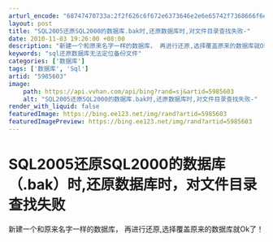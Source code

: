 ```yaml
---
arturl_encode: "68747470733a:2f2f626c6f672e6373646e2e6e65742f7368666f6e6766656e:672f61727469636c652f64657461696c732f35393835363033"
layout: post
title: "SQL2005还原SQL2000的数据库.bak时,还原数据库时,对文件目录查找失败-"
date: 2010-11-03 19:26:00 +08:00
description: "新建一个和原来名字一样的数据库， 再进行还原,选择覆盖原来的数据库就Ok了！_sql还原数据库无法定"
keywords: "sql还原数据库无法定位备份文件"
categories: ['数据库']
tags: ['数据库', 'Sql']
artid: "5985603"
image:
    path: https://api.vvhan.com/api/bing?rand=sj&artid=5985603
    alt: "SQL2005还原SQL2000的数据库.bak时,还原数据库时,对文件目录查找失败-"
render_with_liquid: false
featuredImage: https://bing.ee123.net/img/rand?artid=5985603
featuredImagePreview: https://bing.ee123.net/img/rand?artid=5985603
---
```


# SQL2005还原SQL2000的数据库（.bak）时,还原数据库时，对文件目录查找失败

新建一个和原来名字一样的数据库， 再进行还原,选择覆盖原来的数据库就Ok了！